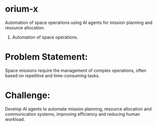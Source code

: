 # orium-x
Automation of space operations using AI agents for mission planning and resource allocation.
1. Automation of space operations.

# Problem Statement: 
Space missions require the management of complex operations, often based on repetitive and time-consuming tasks.

# Challenge: 
Develop AI agents to automate mission planning, resource allocation and communication systems, improving efficiency and reducing human workload.
